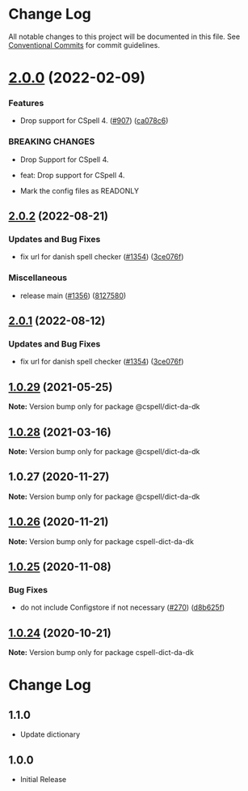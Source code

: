 # Change Log

All notable changes to this project will be documented in this file.
See [Conventional Commits](https://conventionalcommits.org) for commit guidelines.

# [2.0.0](https://github.com/streetsidesoftware/cspell-dicts/compare/@cspell/dict-da-dk@1.0.29...@cspell/dict-da-dk@2.0.0) (2022-02-09)


### Features

* Drop support for CSpell 4. ([#907](https://github.com/streetsidesoftware/cspell-dicts/issues/907)) ([ca078c6](https://github.com/streetsidesoftware/cspell-dicts/commit/ca078c6a2e188cc3cf6276db1ba7e007f0f06f27))


### BREAKING CHANGES

* Drop Support for CSpell 4.

* feat: Drop support for CSpell 4.
* Mark the config files as READONLY





## [2.0.2](https://github.com/nschonni/cspell-dicts/compare/@cspell/dict-da-dk-v2.0.1...@cspell/dict-da-dk@2.0.2) (2022-08-21)


### Updates and Bug Fixes

* fix url for danish spell checker ([#1354](https://github.com/nschonni/cspell-dicts/issues/1354)) ([3ce076f](https://github.com/nschonni/cspell-dicts/commit/3ce076f5d8366841090fc0ad72f7d243d0f14087))


### Miscellaneous

* release main ([#1356](https://github.com/nschonni/cspell-dicts/issues/1356)) ([8127580](https://github.com/nschonni/cspell-dicts/commit/812758059d604a44d4a0534a90c18f1c12c17729))

## [2.0.1](https://github.com/streetsidesoftware/cspell-dicts/compare/@cspell/dict-da-dk@2.0.0...@cspell/dict-da-dk@2.0.1) (2022-08-12)


### Updates and Bug Fixes

* fix url for danish spell checker ([#1354](https://github.com/streetsidesoftware/cspell-dicts/issues/1354)) ([3ce076f](https://github.com/streetsidesoftware/cspell-dicts/commit/3ce076f5d8366841090fc0ad72f7d243d0f14087))

## [1.0.29](https://github.com/streetsidesoftware/cspell-dicts/compare/@cspell/dict-da-dk@1.0.28...@cspell/dict-da-dk@1.0.29) (2021-05-25)

**Note:** Version bump only for package @cspell/dict-da-dk





## [1.0.28](https://github.com/streetsidesoftware/cspell-dicts/compare/@cspell/dict-da-dk@1.0.27...@cspell/dict-da-dk@1.0.28) (2021-03-16)

**Note:** Version bump only for package @cspell/dict-da-dk





## 1.0.27 (2020-11-27)

**Note:** Version bump only for package @cspell/dict-da-dk





## [1.0.26](https://github.com/streetsidesoftware/cspell-dicts/compare/cspell-dict-da-dk@1.0.25...cspell-dict-da-dk@1.0.26) (2020-11-21)

**Note:** Version bump only for package cspell-dict-da-dk

## [1.0.25](https://github.com/streetsidesoftware/cspell-dicts/compare/cspell-dict-da-dk@1.0.24...cspell-dict-da-dk@1.0.25) (2020-11-08)

### Bug Fixes

- do not include Configstore if not necessary ([#270](https://github.com/streetsidesoftware/cspell-dicts/issues/270)) ([d8b625f](https://github.com/streetsidesoftware/cspell-dicts/commit/d8b625f2f42d5cc6c4a9390216ac1e5037886e44))

## [1.0.24](https://github.com/streetsidesoftware/cspell-dicts/compare/cspell-dict-da-dk@1.0.23...cspell-dict-da-dk@1.0.24) (2020-10-21)

**Note:** Version bump only for package cspell-dict-da-dk

# Change Log

## 1.1.0

- Update dictionary

## 1.0.0

- Initial Release
